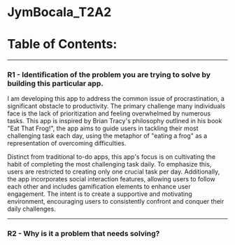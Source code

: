 # JymBocala_T2A2

# Table of Contents:

------------------------------------
### **R1 - Identification of the problem you are trying to solve by building this particular app.**

I am developing this app to address the common issue of procrastination, a significant obstacle to productivity. The primary challenge many individuals face is the lack of prioritization and feeling overwhelmed by numerous tasks. This app is inspired by Brian Tracy's philosophy outlined in his book "Eat That Frog!", the app aims to guide users in tackling their most challenging task each day, using the metaphor of "eating a frog" as a representation of overcoming difficulties.

Distinct from traditional to-do apps, this app's focus is on cultivating the habit of completing the most challenging task daily. To emphasize this, users are restricted to creating only one crucial task per day. Additionally, the app incorporates social interaction features, allowing users to follow each other and includes gamification elements to enhance user engagement. The intent is to create a supportive and motivating environment, encouraging users to consistently confront and conquer their daily challenges.

------------------------------------
### **R2 - Why is it a problem that needs solving?**
